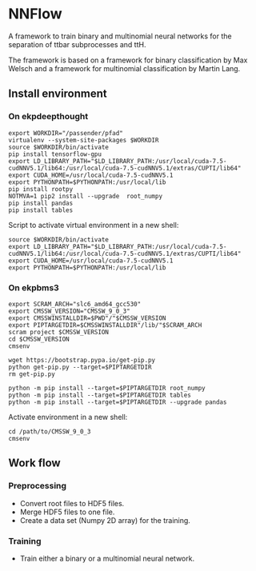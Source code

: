 # NNFlow

A framework to train binary and multinomial neural networks for the separation of ttbar subprocesses and ttH.

The framework is based on a framework for binary classification by Max Welsch and a framework for multinomial classification by Martin Lang.


## Install environment
### On ekpdeepthought

```
export WORKDIR="/passender/pfad"
virtualenv --system-site-packages $WORKDIR
source $WORKDIR/bin/activate
pip install tensorflow-gpu
export LD_LIBRARY_PATH="$LD_LIBRARY_PATH:/usr/local/cuda-7.5-cudNNV5.1/lib64:/usr/local/cuda-7.5-cudNNV5.1/extras/CUPTI/lib64"
export CUDA_HOME=/usr/local/cuda-7.5-cudNNV5.1
export PYTHONPATH=$PYTHONPATH:/usr/local/lib
pip install rootpy
NOTMVA=1 pip2 install --upgrade  root_numpy
pip install pandas
pip install tables
```

Script to activate virtual environment in a new shell:
```
source $WORKDIR/bin/activate
export LD_LIBRARY_PATH="$LD_LIBRARY_PATH:/usr/local/cuda-7.5-cudNNV5.1/lib64:/usr/local/cuda-7.5-cudNNV5.1/extras/CUPTI/lib64"
export CUDA_HOME=/usr/local/cuda-7.5-cudNNV5.1
export PYTHONPATH=$PYTHONPATH:/usr/local/lib
```


### On ekpbms3

```
export SCRAM_ARCH="slc6_amd64_gcc530"
export CMSSW_VERSION="CMSSW_9_0_3"
export CMSSWINSTALLDIR=$PWD"/"$CMSSW_VERSION
export PIPTARGETDIR=$CMSSWINSTALLDIR"/lib/"$SCRAM_ARCH
scram project $CMSSW_VERSION
cd $CMSSW_VERSION
cmsenv

wget https://bootstrap.pypa.io/get-pip.py
python get-pip.py --target=$PIPTARGETDIR
rm get-pip.py

python -m pip install --target=$PIPTARGETDIR root_numpy
python -m pip install --target=$PIPTARGETDIR tables
python -m pip install --target=$PIPTARGETDIR --upgrade pandas
```

Activate environment in a new shell:
```
cd /path/to/CMSSW_9_0_3
cmsenv
```


## Work flow
### Preprocessing
- Convert root files to HDF5 files.
- Merge HDF5 files to one file.
- Create a data set (Numpy 2D array) for the training.

### Training
- Train either a binary or a multinomial neural network.
